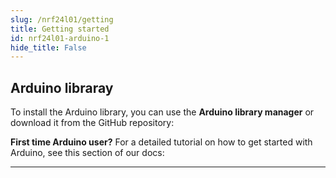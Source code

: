 ```yaml
---
slug: /nrf24l01/getting  
title: Getting started
id: nrf24l01-arduino-1 
hide_title: False
---
```


## Arduino libraray

To install the Arduino library, you can use the **Arduino library manager** or download it from the GitHub repository:
<QuickLink  
  title="NRF24L01 adapter for Dasduino boards Arduino library"  
  description="NRF24L01 adapter Arduino library by Soldered"  
  url="https://github.com/SolderedElectronics/Soldered-nRF24-Radio-Module-Arduino-Librarys"  
/>  

<InfoBox>

**First time Arduino user?** For a detailed tutorial on how to get started with Arduino, see this section of our docs:

<QuickLink  
  title="Getting started with Arduino"  
  description="A full, comprehensive tutorial on how to fully set up and upload code for the first time on an Arduino board, from scratch!"  
  url="#"  
/>  

</InfoBox>

---

